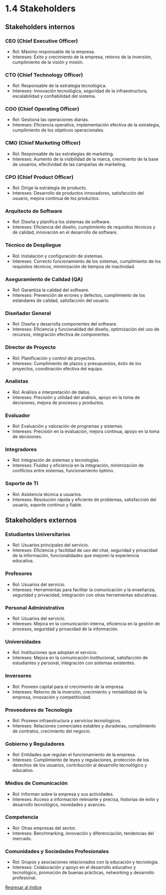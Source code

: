 # 1.4 Stakeholders

## Stakeholders internos

### CEO (Chief Executive Officer)
- Rol: Máximo responsable de la empresa.
- Intereses: Éxito y crecimiento de la empresa, retorno de la inversión, cumplimiento de la visión y misión.
### CTO (Chief Technology Officer)
- Rol: Responsable de la estrategia tecnológica.
- Intereses: Innovación tecnológica, seguridad de la infraestructura, escalabilidad y confiabilidad del sistema.
### COO (Chief Operating Officer)
- Rol: Gestiona las operaciones diarias.
- Intereses: Eficiencia operativa, implementación efectiva de la estrategia, cumplimiento de los objetivos operacionales.
### CMO (Chief Marketing Officer)
- Rol: Responsable de las estrategias de marketing.
- Intereses: Aumento de la visibilidad de la marca, crecimiento de la base de usuarios, efectividad de las campañas de marketing.
### CPO (Chief Product Officer)
- Rol: Dirige la estrategia de producto.
- Intereses: Desarrollo de productos innovadores, satisfacción del usuario, mejora continua de los productos.
### Arquitecto de Software
- Rol: Diseña y planifica los sistemas de software.
- Intereses: Eficiencia del diseño, cumplimiento de requisitos técnicos y de calidad, innovación en el desarrollo de software.
### Técnico de Despliegue
- Rol: Instalación y configuración de sistemas.
- Intereses: Correcto funcionamiento de los sistemas, cumplimiento de los requisitos técnicos, minimización de tiempos de inactividad.
### Aseguramiento de Calidad (QA)
- Rol: Garantiza la calidad del software.
- Intereses: Prevención de errores y defectos, cumplimiento de los estándares de calidad, satisfacción del usuario.
### Diseñador General
- Rol: Diseña y desarrolla componentes del software.
- Intereses: Eficiencia y funcionalidad del diseño, optimización del uso de recursos, integración efectiva de componentes.
### Director de Proyecto
- Rol: Planificación y control de proyectos.
- Intereses: Cumplimiento de plazos y presupuestos, éxito de los proyectos, coordinación efectiva del equipo.
### Analistas
- Rol: Análisis e interpretación de datos.
- Intereses: Precisión y utilidad del análisis, apoyo en la toma de decisiones, mejora de procesos y productos.
### Evaluador
- Rol: Evaluación y valoración de programas y sistemas.
- Intereses: Precisión en la evaluación, mejora continua, apoyo en la toma de decisiones.
### Integradores
- Rol: Integración de sistemas y tecnologías.
- Intereses: Fluidez y eficiencia en la integración, minimización de conflictos entre sistemas, funcionamiento óptimo.
### Soporte de TI
- Rol: Asistencia técnica a usuarios.
- Intereses: Resolución rápida y eficiente de problemas, satisfacción del usuario, soporte continuo y fiable.

## Stakeholders externos
### Estudiantes Universitarios
- Rol: Usuarios principales del servicio.
- Intereses: Eficiencia y facilidad de uso del chat, seguridad y privacidad de la información, funcionalidades que mejoren la experiencia educativa.
### Profesores
- Rol: Usuarios del servicio.
- Intereses: Herramientas para facilitar la comunicación y la enseñanza, seguridad y privacidad, integración con otras herramientas educativas.
### Personal Administrativo
- Rol: Usuarios del servicio.
- Intereses: Mejora en la comunicación interna, eficiencia en la gestión de procesos, seguridad y privacidad de la información.
### Universidades
- Rol: Instituciones que adoptan el servicio.
- Intereses: Mejora en la comunicación institucional, satisfacción de estudiantes y personal, integración con sistemas existentes.
### Inversores
- Rol: Proveen capital para el crecimiento de la empresa.
- Intereses: Retorno de la inversión, crecimiento y rentabilidad de la empresa, innovación y competitividad.
### Proveedores de Tecnología
- Rol: Proveen infraestructura y servicios tecnológicos.
- Intereses: Relaciones comerciales estables y duraderas, cumplimiento de contratos, crecimiento del negocio.
### Gobierno y Reguladores
- Rol: Entidades que regulan el funcionamiento de la empresa.
- Intereses: Cumplimiento de leyes y regulaciones, protección de los derechos de los usuarios, contribución al desarrollo tecnológico y educativo.
### Medios de Comunicación
- Rol: Informan sobre la empresa y sus actividades.
- Intereses: Acceso a información relevante y precisa, historias de éxito y desarrollo tecnológico, novedades y avances.
### Competencia
- Rol: Otras empresas del sector.
- Intereses: Benchmarking, innovación y diferenciación, tendencias del mercado.
### Comunidades y Sociedades Profesionales
- Rol: Grupos y asociaciones relacionados con la educación y tecnología.
- Intereses: Colaboración y apoyo en el desarrollo educativo y tecnológico, promoción de buenas prácticas, networking y desarrollo profesional.


[Regresar al índice](../../README.md)
